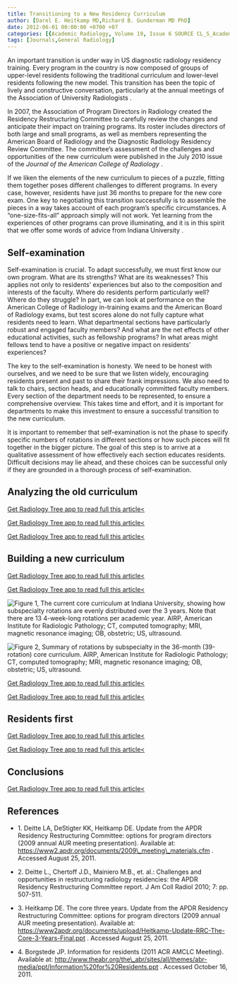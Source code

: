 ```yaml
---
title: Transitioning to a New Residency Curriculum
author: [Darel E. Heitkamp MD,Richard B. Gunderman MD PhD]
date: 2012-06-01 00:00:00 +0700 +07
categories: [{Academic Radiology, Volume 19, Issue 6 SOURCE CL_S_AcademicRadiologyVolume19Issue6 1}]
tags: [Journals,General Radiology]
---
```

An important transition is under way in US diagnostic radiology residency training. Every program in the country is now composed of groups of upper-level residents following the traditional curriculum and lower-level residents following the new model. This transition has been the topic of lively and constructive conversation, particularly at the annual meetings of the Association of University Radiologists .

In 2007, the Association of Program Directors in Radiology created the Residency Restructuring Committee to carefully review the changes and anticipate their impact on training programs. Its roster includes directors of both large and small programs, as well as members representing the American Board of Radiology and the Diagnostic Radiology Residency Review Committee. The committee’s assessment of the challenges and opportunities of the new curriculum were published in the July 2010 issue of the _Journal of the American College of Radiology_ .

If we liken the elements of the new curriculum to pieces of a puzzle, fitting them together poses different challenges to different programs. In every case, however, residents have just 36 months to prepare for the new core exam. One key to negotiating this transition successfully is to assemble the pieces in a way takes account of each program’s specific circumstances. A “one-size-fits-all” approach simply will not work. Yet learning from the experiences of other programs can prove illuminating, and it is in this spirit that we offer some words of advice from Indiana University .

## Self-examination

Self-examination is crucial. To adapt successfully, we must first know our own program. What are its strengths? What are its weaknesses? This applies not only to residents’ experiences but also to the composition and interests of the faculty. Where do residents perform particularly well? Where do they struggle? In part, we can look at performance on the American College of Radiology in-training exams and the American Board of Radiology exams, but test scores alone do not fully capture what residents need to learn. What departmental sections have particularly robust and engaged faculty members? And what are the net effects of other educational activities, such as fellowship programs? In what areas might fellows tend to have a positive or negative impact on residents’ experiences?

The key to the self-examination is honesty. We need to be honest with ourselves, and we need to be sure that we listen widely, encouraging residents present and past to share their frank impressions. We also need to talk to chairs, section heads, and educationally committed faculty members. Every section of the department needs to be represented, to ensure a comprehensive overview. This takes time and effort, and it is important for departments to make this investment to ensure a successful transition to the new curriculum.

It is important to remember that self-examination is not the phase to specify specific numbers of rotations in different sections or how such pieces will fit together in the bigger picture. The goal of this step is to arrive at a qualitative assessment of how effectively each section educates residents. Difficult decisions may lie ahead, and these choices can be successful only if they are grounded in a thorough process of self-examination.

## Analyzing the old curriculum

[Get Radiology Tree app to read full this article<](https://clinicalpub.com/app)

[Get Radiology Tree app to read full this article<](https://clinicalpub.com/app)

[Get Radiology Tree app to read full this article<](https://clinicalpub.com/app)

## Building a new curriculum

[Get Radiology Tree app to read full this article<](https://clinicalpub.com/app)

[Get Radiology Tree app to read full this article<](https://clinicalpub.com/app)

![Figure 1, The current core curriculum at Indiana University, showing how subspecialty rotations are evenly distributed over the 3 years. Note that there are 13 4-week-long rotations per academic year. AIRP, American Institute for Radiologic Pathology; CT, computed tomography; MRI, magnetic resonance imaging; OB, obstetric; US, ultrasound.](https://storage.googleapis.com/dl.dentistrykey.com/clinical/TransitioningtoaNewResidencyCurriculum/0_1s20S1076633212000530.jpg)

![Figure 2, Summary of rotations by subspecialty in the 36-month (39-rotation) core curriculum. AIRP, American Institute for Radiologic Pathology; CT, computed tomography; MRI, magnetic resonance imaging; OB, obstetric; US, ultrasound.](https://storage.googleapis.com/dl.dentistrykey.com/clinical/TransitioningtoaNewResidencyCurriculum/1_1s20S1076633212000530.jpg)

[Get Radiology Tree app to read full this article<](https://clinicalpub.com/app)

[Get Radiology Tree app to read full this article<](https://clinicalpub.com/app)

## Residents first

[Get Radiology Tree app to read full this article<](https://clinicalpub.com/app)

[Get Radiology Tree app to read full this article<](https://clinicalpub.com/app)

## Conclusions

[Get Radiology Tree app to read full this article<](https://clinicalpub.com/app)

## References

- 1\.  Deitte LA, DeStigter KK, Heitkamp DE. Update from the APDR Residency Restructuring Committee: options for program directors (2009 annual AUR meeting presentation). Available at:  https://www2.apdr.org/documents/2009\_meeting\_materials.cfm  . Accessed August 25, 2011.


- 2\. Deitte L., Chertoff J.D., Mainiero M.B., et. al.: Challenges and opportunities in restructuring radiology residencies: the APDR Residency Restructuring Committee report. J Am Coll Radiol 2010; 7: pp. 507-511.


- 3\.  Heitkamp DE. The core three years. Update from the APDR Residency Restructuring Committee: options for program directors (2009 annual AUR meeting presentation). Available at:  https://www2apdr.org/documents/upload/Heitkamp-Update-RRC-The-Core-3-Years-Final.ppt  . Accessed August 25, 2011.


- 4\.  Borgstede JP. Information for residents (2011 ACR AMCLC Meeting). Available at:  http://www.theabr.org/the\_abr/sites/all/themes/abr-media/ppt/Information%20for%20Residents.ppt  . Accessed October 16, 2011.